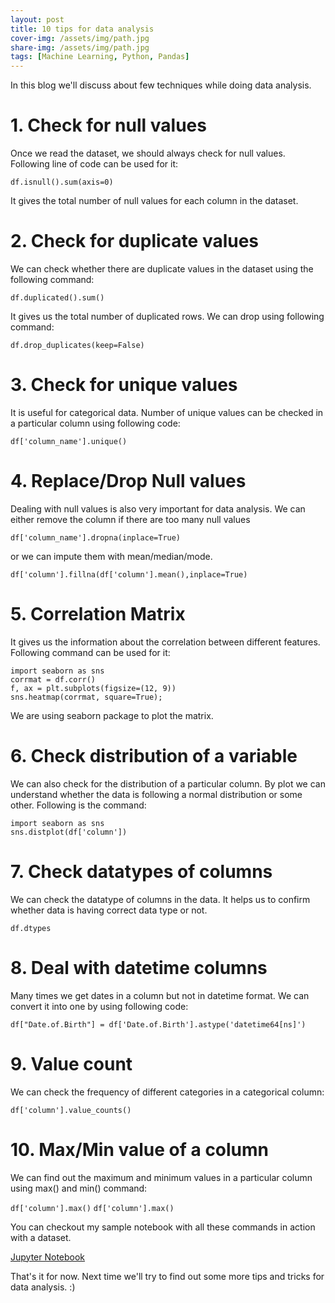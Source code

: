 ```yaml
---
layout: post
title: 10 tips for data analysis
cover-img: /assets/img/path.jpg
share-img: /assets/img/path.jpg
tags: [Machine Learning, Python, Pandas]
---
```


In this blog we'll discuss about few techniques while doing data analysis.

# 1. Check for null values

Once we read the dataset, we should always check for null values. Following line of code can be used for it:

`df.isnull().sum(axis=0)`

It gives the total number of null values for each column in the dataset.

# 2. Check for duplicate values

We can check whether there are duplicate values in the dataset using the following command:

`df.duplicated().sum()`

It gives us the total number of duplicated rows. We can drop using following command:

`df.drop_duplicates(keep=False)`

# 3. Check for unique values

It is useful for categorical data. Number of unique values can be checked in a particular column using following code:

`df['column_name'].unique()`

# 4. Replace/Drop Null values

Dealing with null values is also very important for data analysis. We can either remove the column if there are too many null values

`df['column_name'].dropna(inplace=True)`

or we can impute them with mean/median/mode.

`df['column'].fillna(df['column'].mean(),inplace=True)`

# 5. Correlation Matrix

It gives us the information about the correlation between different features. Following command can be used for it:

```
import seaborn as sns
corrmat = df.corr()
f, ax = plt.subplots(figsize=(12, 9))
sns.heatmap(corrmat, square=True);
```

We are using seaborn package to plot the matrix.

# 6. Check distribution of a variable

We can also check for the distribution of a particular column. By plot we can understand whether the data is following a normal distribution or some other. Following is the command:

```
import seaborn as sns
sns.distplot(df['column'])
```

# 7. Check datatypes of columns

We can check the datatype of columns in the data. It helps us to confirm whether data is having correct data type or not.

`df.dtypes`

# 8. Deal with datetime columns

Many times we get dates in a column but not in datetime format. We can convert it into one by using following code:

`df["Date.of.Birth"] = df['Date.of.Birth'].astype('datetime64[ns]')`

# 9. Value count

We can check the frequency of different categories in a categorical column:

`df['column'].value_counts()` 

# 10. Max/Min value of a column

We can find out the maximum and minimum values in a particular column using max() and min() command:

`df['column'].max()`
`df['column'].max()`

You can checkout my sample notebook with all these commands in action with a dataset.

[Jupyter Notebook](https://www.kaggle.com/anu0012/startup-funding-dataset-visualization)

That's it for now. Next time we'll try to find out some more tips and tricks for data analysis. :)

